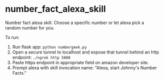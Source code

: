 # number_fact_alexa_skill
Number fact alexa skill. Choose a specific number or let alexa pick a random number for you. 

To run:
1. Run flask app: `python numbergeek.py`
2. Open a secure tunnel to localhost and expose that tunnel behind an http endpoint: `./ngrok http 5000`
3. Paste https endpoint in appropriate field on amazon developer site.
4. Prompt alexa with skill invocation name: "Alexa, start Johnny's Number Facts."
